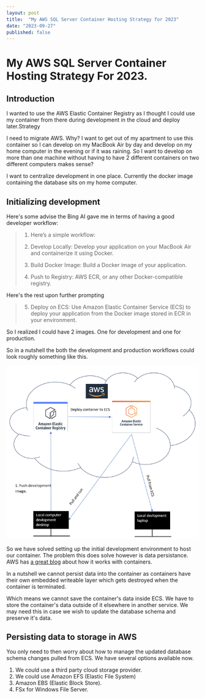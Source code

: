 ```yaml
---
layout: post
title:  "My AWS SQL Server Container Hosting Strategy for 2023"
date: "2023-09-27"
published: false
---
```


# My AWS SQL Server Container Hosting Strategy For 2023.

## Introduction 

I wanted to use the AWS Elastic Container Registry as I thought I could use my container from there during development in the cloud and deploy later.Strategy

I need to migrate AWS. Why? I want to get out of my apartment to use this container so I can develop on my MacBook Air by day and develop on my home computer in the evening or if it was raining. So I want to develop on more than one machine without having to have 2 different containers on two different computers makes sense?

I want to centralize development in one place. Currently the docker image containing the database sits on my home computer.

## Initializing development

Here's some advise the Bing AI gave me in terms of having a good developer workflow:

> 1. Here’s a simple workflow:
> 
> 2. Develop Locally: Develop your application on your MacBook Air and containerize it using Docker.
> 
> 3. Build Docker Image: Build a Docker image of your application.
> 
> 4. Push to Registry: AWS ECR, or any other Docker-compatible registry.

Here's the rest upon further prompting

> 5. Deploy on ECS: Use Amazon Elastic Container Service (ECS) to deploy your application from the Docker image stored in ECR in your environment.

So I realized I could have 2 images. One for development and one for production.

So in a nutshell the both the development and production workflows could look roughly something like this. 

![AWS development environment diagram](docs/../images/AWS_diagram_for_initial_development.png)

So we have solved setting up the initial development environment to host our container. The problem this does solve however is data persistance. AWS has [a great blog](https://docs.aws.amazon.com/AmazonECS/latest/bestpracticesguide/storage.html) about how it works with containers. 

In a nutshell we cannot persist data into the container as containers have their own embedded writeable layer which gets destroyed when the container is terminated. 

Which means we cannot save the container's data inside ECS. We have to store the container's data outside of it elsewhere in another service. We may need this in case we wish to update the database schema and preserve it's data.

## Persisting data to storage in AWS

You only need to then worry about how to manage the updated database schema changes pulled from ECS. We have several options available now. 

1. We could use a third party cloud storage provider.
2. We could use Amazon EFS (Elastic File System)
3. Amazon EBS (Elastic Block Store).
4. FSx for Windows File Server. 

